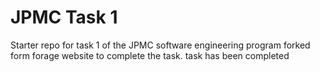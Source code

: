 # JPMC Task 1
Starter repo for task 1 of the JPMC software engineering program
forked form forage website to complete the task.
task has been completed
